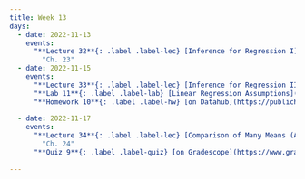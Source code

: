 ```yaml
---
title: Week 13
days:
  - date: 2022-11-13
    events:
      "**Lecture 32**{: .label .label-lec} [Inference for Regression I](https://ph142-ucb.github.io/fa23/src/lec/Lec32_Inference-for-regression.pdf) [(Recording)](https://berkeley.zoom.us/rec/share/kgb52Noi2m32MfALFqwYgad457YoRWhbspzAeGzbnnDtPPx0MGYnewLwBrEHJDdS.xr2bW69-GhvAx-j2)":
        "Ch. 23"
  - date: 2022-11-15
    events:
      "**Lecture 33**{: .label .label-lec} [Inference for Regression II](https://ph142-ucb.github.io/fa23/src/lec/Lec33_Inference-for-regression.pdf) [(Recording)](https://berkeley.zoom.us/rec/share/GIONWrUUi717h8q_wsuq_LSV-Fonrf4uQ0GuBIVWZxUL-z_eOfRv3kQhrOnJ3NMH.j2_fnbUMqJ9JeVK-)": 
      "**Lab 11**{: .label .label-lab} [Linear Regression Assumptions](https://publichealth.datahub.berkeley.edu/hub/user-redirect/git-pull?repo=https%3A%2F%2Fgithub.com%2Fph142-ucb%2Fph142-fa23&urlpath=rstudio%2F&branch=main) (Due Nov 17th)":
      "**Homework 10**{: .label .label-hw} [on Datahub](https://publichealth.datahub.berkeley.edu/hub/user-redirect/git-pull?repo=https%3A%2F%2Fgithub.com%2Fph142-ucb%2Fph142-fa23&urlpath=rstudio%2F&branch=main) [(Recording)](https://ph142-ucb.github.io/fa23/src/hw-sol/hw10-sol.pdf)":
      
  - date: 2022-11-17
    events:
      "**Lecture 34**{: .label .label-lec} [Comparison of Many Means (ANOVA)](https://ph142-ucb.github.io/fa23/src/lec/Lec34_ANOVA.pdf) [(Recording)](https://berkeley.zoom.us/rec/share/v-cnQhqtx6AKTsXh4Kwh63gYmLyzDpNW_AkBsdqaIpWnJdkbgTdSSJgbDpyc-WLz.Jk8MwLT051ZTbp2n)":
        "Ch. 24"
      "**Quiz 9**{: .label .label-quiz} [on Gradescope](https://www.gradescope.com/courses/575069) (Open 24hr, Due Nov. 17th, 11:59 PM PST)":
      
---
```

